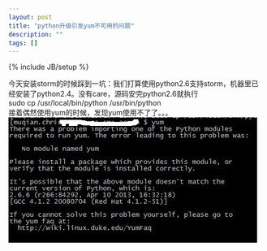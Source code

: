 ```yaml
---
layout: post
title: "python升级引发yum不可用的问题"
description: ""
tags: []
---
```

{% include JB/setup %}

今天安装storm的时候踩到一坑：我们打算使用python2.6支持storm，机器里已经安装了python2.4。没有care，源码安完python2.6就执行  
    sudo cp /usr/local/bin/python /usr/bin/python  
接着偶然使用yum的时候，发现yum使用不了了。。。
![error](/img/1.jpg)


